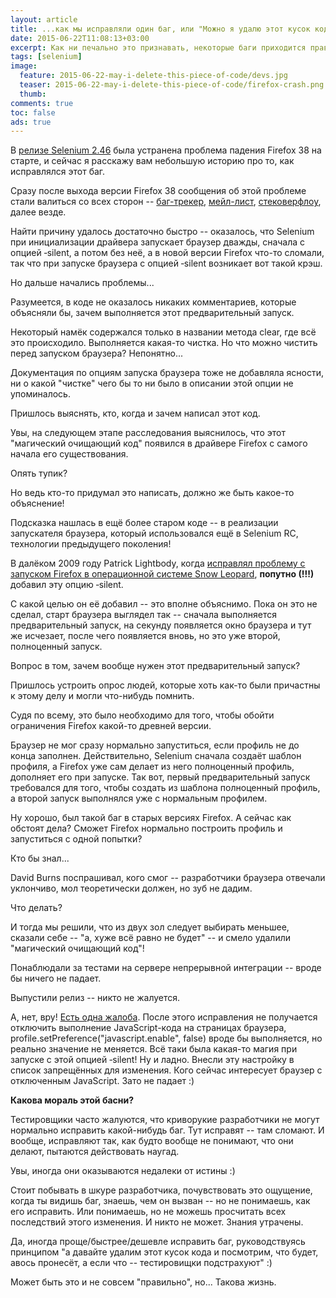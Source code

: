 ```yaml
---
layout: article
title: ...как мы исправляли один баг, или "Можно я удалю этот кусок кода?"
date: 2015-06-22T11:08:13+03:00
excerpt: Как ни печально это признавать, некоторые баги приходится править "наугад", скрестив пальцы в надежде, что ничего не сломается. Ну или почти ничего.
tags: [selenium]
image:
  feature: 2015-06-22-may-i-delete-this-piece-of-code/devs.jpg
  teaser: 2015-06-22-may-i-delete-this-piece-of-code/firefox-crash.png
  thumb:
comments: true
toc: false
ads: true
---
```

В [релизе Selenium&nbsp;2.46](http://selenium2.ru/news/138-selenium-246.html) была устранена проблема падения Firefox&nbsp;38 на старте, и сейчас я расскажу вам небольшую историю про то, как исправлялся этот баг.

Сразу после выхода версии Firefox 38 сообщения об этой проблеме стали валиться со всех сторон -- [баг-трекер](https://github.com/SeleniumHQ/selenium/issues/437), [мейл-лист](https://groups.google.com/d/topic/selenium-users/Kj3C1tY5S3Y/discussion), [стековерфлоу](http://stackoverflow.com/questions/30307309/strange-crash-opening-firefox-only-on-work-machine), далее везде.

Найти причину удалось достаточно быстро -- оказалось, что Selenium при инициализации драйвера запускает браузер дважды, сначала с опцией &#8209;silent, а потом без неё, а в новой версии Firefox что-то сломали, так что при запуске браузера с опцией &#8209;silent возникает вот такой крэш.

Но дальше начались проблемы...

Разумеется, в коде не оказалось никаких комментариев, которые объясняли бы, зачем выполняется этот предварительный запуск.

Некоторый намёк содержался только в названии метода clear, где всё это происходило. Выполняется какая-то чистка. Но что можно чистить перед запуском браузера? Непонятно...

Документация по опциям запуска браузера тоже не добавляла ясности, ни о какой "чистке" чего бы то ни было в описании этой опции не упоминалось.

Пришлось выяснять, кто, когда и зачем написал этот код.

Увы, на следующем этапе расследования выяснилось, что этот "магический очищающий код" появился в драйвере Firefox с самого начала его существования.

Опять тупик?

Но ведь кто-то придумал это написать, должно же быть какое-то объяснение!

Подсказка нашлась в ещё более старом коде -- в реализации запускателя браузера, который использовался ещё в Selenium RC, технологии предыдущего поколения!

В далёком 2009 году Patrick Lightbody, когда [исправлял проблему с запуском Firefox в операционной системе Snow Leopard](https://github.com/SeleniumHQ/selenium/commit/6d3c92601da96b861b9fec30dfc3482fd0cacf1f), **попутно (!!!)** добавил эту опцию &#8209;silent.

С какой целью он её добавил -- это вполне объяснимо. Пока он это не сделал, старт браузера выглядел так -- сначала выполняется предварительный запуск, на секунду появляется окно браузера и тут же исчезает, после чего появляется вновь, но это уже второй, полноценный запуск.

Вопрос в том, зачем вообще нужен этот предварительный запуск?

Пришлось устроить опрос людей, которые хоть как-то были причастны к этому делу и могли что-нибудь помнить.

Судя по всему, это было необходимо для того, чтобы обойти ограничения Firefox какой-то древней версии.

Браузер не мог сразу нормально запуститься, если профиль не до конца заполнен. Действительно, Selenium сначала создаёт шаблон профиля, а Firefox уже сам делает из него полноценный профиль, дополняет его при запуске. Так вот, первый предварительный запуск требовался для того, чтобы создать из шаблона полноценный профиль, а второй запуск выполнялся уже с нормальным профилем.

Ну хорошо, был такой баг в старых версиях Firefox. А сейчас как обстоят дела? Сможет Firefox нормально построить профиль и запуститься с одной попытки?

Кто бы знал...

David Burns поспрашивал, кого смог -- разработчики браузера отвечали уклончиво, мол теоретически должен, но зуб не дадим.

Что делать?

И тогда мы решили, что из двух зол следует выбирать меньшее, сказали себе -- "а, хуже всё равно не будет" -- и смело удалили "магический очищающий код"!

Понаблюдали за тестами на сервере непрерывной интеграции -- вроде бы ничего не падает.

Выпустили релиз -- никто не жалуется.

А, нет, вру! [Есть одна жалоба](https://github.com/SeleniumHQ/selenium/issues/635). После этого исправления не получается отключить выполнение JavaScript-кода на страницах браузера, profile.setPreference("javascript.enable", false) вроде бы выполняется, но реально значение не меняется. Всё таки была какая-то магия при запуске с этой опцией &#8209;silent! Ну и ладно. Внесли эту настройку в список запрещённых для изменения. Кого сейчас интересует браузер с отключенным JavaScript. Зато не падает :)

**Какова мораль этой басни?**

Тестировщики часто жалуются, что криворукие разработчики не могут нормально исправить какой-нибудь баг. Тут исправят -- там сломают. И вообще, исправляют так, как будто вообще не понимают, что они делают, пытаются действовать наугад.

Увы, иногда они оказываются недалеки от истины :)

Стоит побывать в шкуре разработчика, почувствовать это ощущение, когда ты видишь баг, знаешь, чем он вызван -- но не понимаешь, как его исправить. Или понимаешь, но не можешь просчитать всех последствий этого изменения. И никто не может. Знания утрачены.

Да, иногда проще/быстрее/дешевле исправить баг, руководствуясь принципом "а давайте удалим этот кусок кода и посмотрим, что будет, авось пронесёт, а если что -- тестировищки подстрахуют" :)

Может быть это и не совсем "правильно", но... Такова жизнь.
